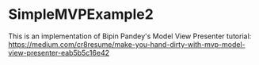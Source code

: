 # SimpleMVPExample2
This is an implementation of Bipin Pandey's Model View Presenter tutorial: https://medium.com/cr8resume/make-you-hand-dirty-with-mvp-model-view-presenter-eab5b5c16e42

